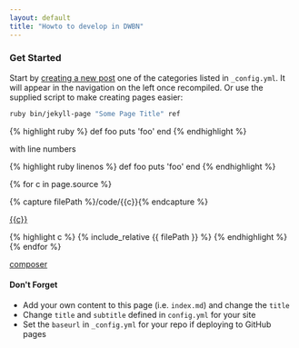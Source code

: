 ```yaml
---
layout: default
title: "Howto to develop in DWBN"
---
```


### Get Started

Start by [creating a new post](http://jekyllrb.com/docs/posts/) one of the categories listed in `_config.yml`. It will appear in the navigation on the left once recompiled. Or use the supplied script to make creating pages easier:

```bash
ruby bin/jekyll-page "Some Page Title" ref
```

{% highlight ruby %}
def foo
  puts 'foo'
end
{% endhighlight %}

with line numbers

{% highlight ruby linenos %}
def foo
  puts 'foo'
end
{% endhighlight %}

{% for c in page.source %}

  {% capture filePath %}/code/{{c}}{% endcapture %}

  <a href="{{filePath}}">{{c}}</a>

  {% highlight c %}
  {% include_relative {{ filePath }} %}
  {% endhighlight %}
{% endfor %}


[composer](https://github.com/JaXt0r/devops-dwbn/blob/fff2a843702a7ebf46b35c2a26794df531a3d68a/qa/composer/init.sls#L7-22)

#### Don't Forget

- Add your own content to this page (i.e. `index.md`) and change the `title`
- Change `title` and `subtitle` defined in `config.yml` for your site
- Set the `baseurl` in `_config.yml` for your repo if deploying to GitHub pages
